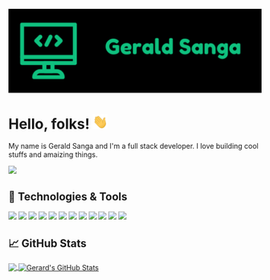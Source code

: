 ![Header](https://raw.githubusercontent.com/geraldsanga/geraldsanga/master/profile-assets/header_image.png "Header")
# Hello, folks! <img src="https://raw.githubusercontent.com/geraldsanga/geraldsanga/master/profile-assets/wave.gif" width="30px">
My name is Gerald Sanga and I'm a full stack developer. I love building cool stuffs and amaizing things.

![](https://visitor-badge.glitch.me/badge?page_id=geraldsanga.geraldsanga)

## 🔧 Technologies & Tools
![](https://img.shields.io/badge/Code-HTML5-informational?style=flat&logo=html5&logoColor=orange&color=orange)
![](https://img.shields.io/badge/Code-CSS-informational?style=flat&logo=CSS3&logoColor=blue&color=blue)
![](https://img.shields.io/badge/Code-JavaScript-informational?style=flat&logo=javascript&logoColor=yellow&color=yellow)
![](https://img.shields.io/badge/Code-Python-informational?style=flat&logo=python&logoColor=yellow&color=green)
![](https://img.shields.io/badge/Code-Node-informational?style=flat&logo=node.js&logoColor=green&color=green)
![](https://img.shields.io/badge/Code-Markdown-informational?style=flat&logo=markdown&logoColor=black&color=black)
![](https://img.shields.io/badge/Code-Django-informational?style=flat&logo=django&logoColor=lightgreen&color=lightgreen)
![](https://img.shields.io/badge/Code-Vue-informational?style=flat&logo=vue.js&logoColor=lightgreen&color=darkgreen)
![](https://img.shields.io/badge/Tool-PostgreSQL-informational?style=flat&logo=postgresql&logoColor=blue&color=blue)
![](https://img.shields.io/badge/Tool-git-informational?style=flat&logo=git&logoColor=orange&color=orange)
![](https://img.shields.io/badge/Os-Linux-informational?style=flat&logo=linux&logoColor=black&color=yellow)
![](https://img.shields.io/badge/Os-Windows-informational?style=flat&logo=windows&logoColor=blue&color=blue)

## &#x1f4c8; GitHub Stats

<a href="https://github.com/geraldsanga">
  <img align="center" src="https://github-readme-stats.vercel.app/api/top-langs/?username=geraldsanga&hide=css,html&title_color=ffffff&text_color=c9cacc&icon_color=2bbc8a&bg_color=1d1f21" />
</a>
</a>
<a href="https://github.com/geraldsanga">
  <img align="center" src="https://github-readme-stats.vercel.app/api?username=geraldsanga&show_icons=true&line_height=27&count_private=true&title_color=ffffff&text_color=c9cacc&icon_color=2bbc8a&bg_color=1d1f21" alt="Gerard's GitHub Stats" />
</a> 
